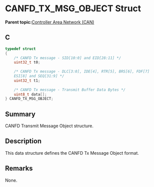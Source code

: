 # CANFD\_TX\_MSG\_OBJECT Struct

**Parent topic:**[Controller Area Network \(CAN\)](GUID-9E2CB6D3-5052-4DCE-9DD7-68CC12674833.md)

## C

```c
typedef struct
{
    /* CANFD Tx message - SID[10:0] and EID[28:11] */
    uint32_t t0;
    
    /* CANFD Tx message - DLC[3:0], IDE[4], RTR[5], BRS[6], FDF[7]
    ESI[8] and SEQ[31:9] */
    uint32_t t1;
    
    /* CANFD Tx message - Transmit Buffer Data Bytes */
    uint8_t data[];
} CANFD_TX_MSG_OBJECT;

```

## Summary

CANFD Transmit Message Object structure.

## Description

This data structure defines the CANFD Tx Message Object format.

## Remarks

None.

